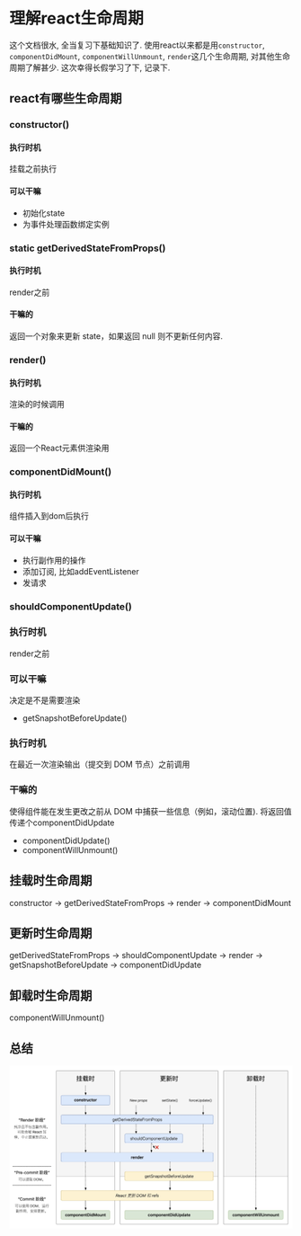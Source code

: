 # 理解react生命周期

这个文档很水, 全当复习下基础知识了. 使用react以来都是用`constructor`, `componentDidMount`, `componentWillUnmount`, `render`这几个生命周期, 对其他生命周期了解甚少. 这次幸得长假学习了下, 记录下.

## react有哪些生命周期



### constructor()

#### 执行时机

挂载之前执行

#### 可以干嘛

- 初始化state
- 为事件处理函数绑定实例

### static getDerivedStateFromProps()

#### 执行时机

render之前

#### 干嘛的

返回一个对象来更新 state，如果返回 null 则不更新任何内容.

### render()

#### 执行时机

渲染的时候调用

#### 干嘛的

返回一个React元素供渲染用

### componentDidMount()

#### 执行时机

组件插入到dom后执行

#### 可以干嘛

- 执行副作用的操作
- 添加订阅, 比如addEventListener
- 发请求

### shouldComponentUpdate()

### 执行时机

render之前

### 可以干嘛

决定是不是需要渲染


- getSnapshotBeforeUpdate()

### 执行时机

在最近一次渲染输出（提交到 DOM 节点）之前调用

### 干嘛的

使得组件能在发生更改之前从 DOM 中捕获一些信息（例如，滚动位置). 将返回值传递个componentDidUpdate

- componentDidUpdate()
- componentWillUnmount()



## 挂载时生命周期

constructor -> getDerivedStateFromProps -> render -> componentDidMount

## 更新时生命周期

getDerivedStateFromProps -> shouldComponentUpdate -> render -> getSnapshotBeforeUpdate -> componentDidUpdate

## 卸载时生命周期

componentWillUnmount()


## 总结

![react生命周期](./react生命周期.jpeg)
